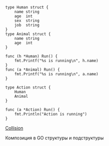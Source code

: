 ```
type Human struct {
	name string
	age  int
	sex  string
	job  string
}
type Animal struct {
	name string
	age  int
}

func (h *Human) Run() {
	fmt.Printf("%s is running\n", h.name)
}
func (a *Animal) Run() {
	fmt.Printf("%s is running\n", a.name)
}

type Action struct {
	Human
	Animal
}

func (a *Action) Run() {
	fmt.Println("Action is running")
}

```

[Collision](https://golangify.com/composition-and-forwarding )

Композиция в GO 
структуры и подструктуры